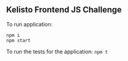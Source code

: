 ## Kelisto Frontend JS Challenge

To run application:
```
npm i
npm start
```

To run the tests for the application:
`npm t`
